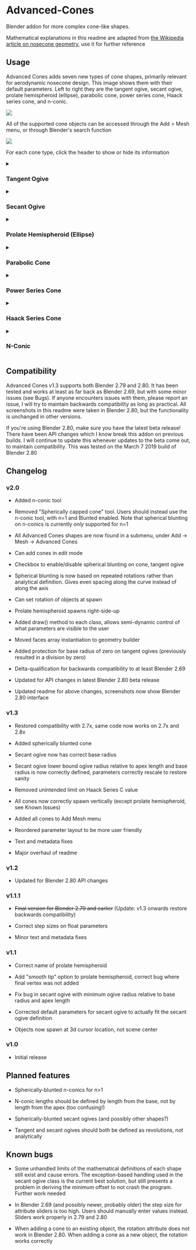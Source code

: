# Advanced-Cones
Blender addon for more complex cone-like shapes.

Mathematical explanations in this readme are adapted from [the Wikipedia article on nosecone geometry](https://en.wikipedia.org/wiki/Nose_cone_design), use it for further reference

## Usage

Advanced Cones adds seven new types of cone shapes, primarily relevant for aerodynamic nosecone design. This image shows them with their default parameters. Left to right they are the tangent ogive, secant ogive, prolate hemispheroid (ellipse), parabolic cone, power series cone, Haack series cone, and n-conic.

<img src="https://i.imgur.com/dpfjrFv.png" align=middle/>

All of the supported cone objects can be accessed through the Add > Mesh menu, or through Blender's search function

<img src="https://i.imgur.com/I6zkrax.png" align=middle/>

For each cone type, click the header to show or hide its information

<details><summary><h3>Tangent Ogive</h3></summary>

<h4>Parameters</h4>

<img src="https://i.imgur.com/nr3t8GY.png" align=middle/>

This cone can be spherically blunted.

<h4>Mathematical basis</h4>

The profile of this shape is formed by a segment of a circle such that the rocket body is tangent to the curve of the nose cone at its base, and the base is on the radius of the circle

The radius of the circle forming the ogive, ρ, is found by

<img src="https://wikimedia.org/api/rest_v1/media/math/render/svg/969c097b613667654856635f56505c33a2593c2d" align=middle/>

The radius y at any point x, as x varies from 0 to L is:

<img src="https://wikimedia.org/api/rest_v1/media/math/render/svg/3682c253f41bce7dee9e23e6b433bbe0c472f90b" align=middle/>

For a spherically-blunted tangent ogive, the tangency point where the sphere meets the tangent ogive can be found from: 

<img src="https://wikimedia.org/api/rest_v1/media/math/render/svg/2eee988cfe6178c7c38456862a18f97e052cd633" align=middle/>

where rn is the radius and xo is the center of the spherical nose cap.

The apex point can be found from:

<img src="https://wikimedia.org/api/rest_v1/media/math/render/svg/08d1e5bcefec6ea4c7730fa0e5a60899a75bea12" alighn=middle/>

**Note that, for a spherically-blunted tangent ogive, the apex point is not at the apex length**. The apex length is the point at which the un-blunted ogive would terminate.
</details>

<details><summary><h3>Secant Ogive</h3></summary>

<h4>Parameters</h4>

<img src="https://i.imgur.com/nr3t8GY.png" align=middle/>

<h4>Mathematical basis</h4>

Similar to a tangent ogive, except the ogive radius is a parameter, not a derived value, and the the base of the shape is not on the radius of the circle defined by the ogive radius (meaning a cylindrical extension below the ogive will not be tangent to the base of the curve). The ogive radius, ρ, must be at minimum sqrt(L^2 + R^2) / 2. If a smaller ogive radius is set for a fixed base radius and apex length combination, Advanced Cones will automatically reset it to the minimum allowable ogive radius (plus a small constant forced by how floating point numbers are handled). Similarly, if the base radius or apex length are increased beyond the allowable values for a fixed ogive radius, the ogive radius will be recalculated to the minimum.

<img src="https://wikimedia.org/api/rest_v1/media/math/render/svg/83caab8639031a42fb5e1295b9396dc9f2d8ce9d" align=middle/>

The radius y at any point x as x varies from 0 to L is:

<img src="https://wikimedia.org/api/rest_v1/media/math/render/svg/d75735d81a3192caf10fd54eb4510b1047b21d4a" align=middle/>
</details>

<details><summary><h3>Prolate Hemispheroid (Ellipse)</h3></summary>

<h4>Parameters</h4>

<img src="https://i.imgur.com/nr3t8GY.png" align=middle/>

The Smooth Tip checkbox doubles the number of rings calculated, using an additional n rings in the 1/nth (forward-most) section. Without this, the result is overly pointy

<h4>Mathematical basis</h4>

This is a half-ellipse, rotated about its center line. The radius y at a point x as x varies from 0 to L is:

<img src="https://wikimedia.org/api/rest_v1/media/math/render/svg/6aea3cc391f0e54e7a246ac800ba93dd5e2b3b32" align=middle/>
</details>

<details><summary><h3>Parabolic Cone</h3></summary>

<h4>Parameters</h4>

<img src="https://i.imgur.com/gD7DvxC.png" align=middle/>

<h4>Mathematical basis</h4>

This shape is generated by rotating a segment of a parabola around a line parallel to its latus rectum. The radius y at a point x as x varies from 0 to L is:

<img src="https://wikimedia.org/api/rest_v1/media/math/render/svg/a5625ca045ac69b18cd4a812995b9b42a35d3a00" align=middle/>

Where K' is between 0 and 1, inclusive
</details>

<details><summary><h3>Power Series Cone</h3></summary>

<h4>Parameters</h4>

<img src="https://i.imgur.com/Lh0DMKQ.png" align=middle/>

<h4>Mathematical basis</h4>

The radius y at a point x as x varies from 0 to L is:

<img src="https://wikimedia.org/api/rest_v1/media/math/render/svg/d19693b8d04ed9f57664359b0d368474143a6e61" align=middle/>

where n is between 0 and 1, inclusive. n = 0 produces a cylinder, n = 1/2 produces a parabola, and n = 1 produces a plain cone
</details>

<details><summary><h3>Haack Series Cone</h3></summary>

<h4>Parameters</h4>

<img src="https://i.imgur.com/2qumO3R.png" align=middle/>

<h4>Mathematical basis</h4>

Not geometrically derived, unlike the rest. The radius y at a point x as x varies from 0 to L is given by this pair of equations:

<img src="https://wikimedia.org/api/rest_v1/media/math/render/svg/e5d697fec9f040425b6556e0e67807329f6aeaab" align=middle/>

where C >= 0. The Haack series cone for C = 0 is called the LD-Haack or Von Karman ogive, and gives the minimum drag for the given length and diameter. The Haack series cone for C = 1/3 is called the LV-Haack and gives the minimum drag for a given length and volume.
</details>

<details><summary><h3>N-Conic</h3></summary>
<h4>Parameters</h4>

<img src="https://i.imgur.com/muCs5kz.png" align=middle/>

The n parameter controls the number of frustums that make up the shape. Additional length and radius parameters are added as the n value is changed.

N-conics of n=1 can be spherically blunted. This replaces the previous "Spherically blunted cone" feature. Blunting of n-conics for n>1 is not yet supported

<h4>Mathematical basis</h4>

Just a stack of connected frustums, terminating at a point. Note that currently, Apex Length is the length of the whole object, and the lengths of each frustum are defined as the distance from the apex point, **not** from the base.

For spherically-blunted n-conics, the cap is positioned such that the profile of the cone intersects the sphere at exactly one point, where the two curves are tangent to each other. The tangency point can be found as

<img src="https://wikimedia.org/api/rest_v1/media/math/render/svg/c18a13450a63ad70c537dacd177ddd3793c7a56b" align=middle/>

<img src="https://wikimedia.org/api/rest_v1/media/math/render/svg/453bf6fd3bd0e2345311beefdf2b40f5b7487d23" align=middle/>

where rn is the radius of the spherical nose cap. The center of the spherical nose cap, xo, can be found from:

<img src="https://wikimedia.org/api/rest_v1/media/math/render/svg/e797f9219b177e8daa6be9284809f79a547732a7" align=middle/>
</details>

## Compatibility

Advanced Cones v1.3 supports both Blender 2.79 and 2.80. It has been tested and works at least as far back as Blender 2.69, but with some minor issues (see Bugs). If anyone encounters issues with them, please report an issue, I will try to maintain backwards compatibility as long as practical. All screenshots in this readme were taken in Blender 2.80, but the functionality is unchanged in other versions.

If you're using Blender 2.80, make sure you have the latest beta release! There have been API changes which I know break this addon on previous builds. I will continue to update this whenever updates to the beta come out, to maintain compatibility. This was tested on the March 7 2019 build of Blender 2.80

## Changelog

### v2.0

* Added n-conic tool

* Removed "Spherically capped cone" tool. Users should instead use the n-conic tool, with n=1 and Blunted enabled. Note that spherical blunting on n-conics is currently *only* supported for n=1

* All Advanced Cones shapes are now found in a submenu, under Add -> Mesh -> Advanced Cones

* Can add cones in edit mode

* Checkbox to enable/disable spherical blunting on cone, tangent ogive

* Spherical blunting is now based on repeated rotations rather than analytical definition. Gives even spacing along the curve instead of along the axis

* Can set rotation of objects at spawn

* Prolate hemispheroid spawns right-side-up

* Added draw() method to each class, allows semi-dynamic control of what parameters are visible to the user

* Moved faces array instantiation to geometry builder

* Added protection for base radius of zero on tangent ogives (previously resulted in a division by zero)

* Delta-qualification for backwards compatibility to at least Blender 2.69

* Updated for API changes in latest Blender 2.80 beta release

* Updated readme for above changes, screenshots now show Blender 2.80 interface

### v1.3

* Restored compatibility with 2.7x, same code now works on 2.7x and 2.8x

* Added spherically blunted cone

* Secant ogive now has correct base radius

* Secant ogive lower bound ogive radius relative to apex length and base radius is now correctly defined, parameters correctly rescale to restore sanity

* Removed unintended limit on Haack Series C value

* All cones now correctly spawn vertically (except prolate hemispheroid, see Known Issues)

* Added all cones to Add Mesh menu

* Reordered parameter layout to be more user friendly

* Text and metadata fixes

* Major overhaul of readme

### v1.2

* Updated for Blender 2.80 API changes

### v1.1.1

* ~~Final version for Blender 2.79 and earlier~~ (Update: v1.3 onwards restore backwards compatibility)

* Correct step sizes on float parameters

* Minor text and metadata fixes

### v1.1

* Correct name of prolate hemispheroid

* Add "smooth tip" option to prolate hemispheroid, correct bug where final vertex was not added

* Fix bug in secant ogive with minimum ogive radius relative to base radius and apex length

* Corrected default parameters for secant ogive to actually fit the secant ogive definition

* Objects now spawn at 3d cursor location, not scene center

### v1.0

* Initial release

## Planned features

* Spherically-blunted n-conics for n>1

* N-conic lengths should be defined by length from the base, not by length from the apex (too confusing!)

* Spherically-blunted secant ogives (and possibly other shapes?)

* Tangent and secant ogives should both be defined as revolutions, not analytically

## Known bugs

* Some unhandled limits of the mathematical definitions of each shape still exist and cause errors. The exception-based handling used in the secant ogive class is the current best solution, but still presents a problem in deriving the minimum offset to not crash the program. Further work needed

* In Blender 2.69 (and possibly newer, probably older) the step size for attribute sliders is too high. Users should manually enter values instead. Sliders work properly in 2.79 and 2.80

* When adding a cone to an existing object, the rotation attribute does not work in Blender 2.80. When adding a cone as a new object, the rotation works correctly